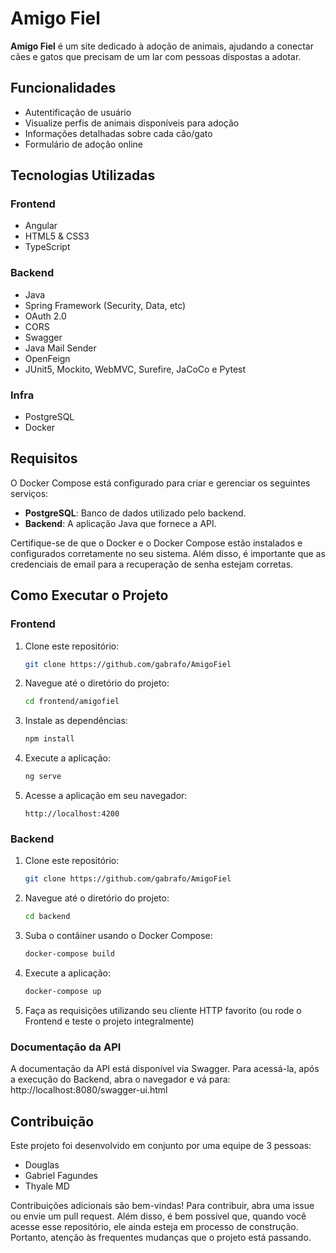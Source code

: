 # Amigo Fiel
**Amigo Fiel** é um site dedicado à adoção de animais, ajudando a conectar cães e gatos que precisam de um lar com pessoas dispostas a adotar.

## Funcionalidades
- Autentificação de usuário
- Visualize perfis de animais disponíveis para adoção
- Informações detalhadas sobre cada cão/gato
- Formulário de adoção online

## Tecnologias Utilizadas

### Frontend
- Angular
- HTML5 & CSS3
- TypeScript

### Backend
- Java
- Spring Framework (Security, Data, etc)
- OAuth 2.0
- CORS
- Swagger
- Java Mail Sender
- OpenFeign
- JUnit5, Mockito, WebMVC, Surefire, JaCoCo e Pytest

### Infra
- PostgreSQL
- Docker

## Requisitos
O Docker Compose está configurado para criar e gerenciar os seguintes serviços:
- **PostgreSQL**: Banco de dados utilizado pelo backend.
- **Backend**: A aplicação Java que fornece a API.

Certifique-se de que o Docker e o Docker Compose estão instalados e configurados corretamente no seu sistema. Além disso, é importante que as credenciais de email para a recuperação de senha estejam corretas.

## Como Executar o Projeto

### Frontend
1. Clone este repositório:
    ```bash
    git clone https://github.com/gabrafo/AmigoFiel
    ```
2. Navegue até o diretório do projeto:
    ```bash
    cd frontend/amigofiel
    ```
3. Instale as dependências:
    ```bash
    npm install
    ```
4. Execute a aplicação:
    ```bash
    ng serve
    ```
5. Acesse a aplicação em seu navegador:
    ```
    http://localhost:4200
    ```

### Backend
1. Clone este repositório:
    ```bash
    git clone https://github.com/gabrafo/AmigoFiel
    ```
2. Navegue até o diretório do projeto:
    ```bash
    cd backend
    ```
3. Suba o contâiner usando o Docker Compose:
    ```bash
    docker-compose build
    ```
4. Execute a aplicação:
    ```bash
    docker-compose up
    ```
5. Faça as requisições utilizando seu cliente HTTP favorito (ou rode o Frontend e teste o projeto integralmente)

### Documentação da API
A documentação da API está disponível via Swagger. Para acessá-la, após a execução do Backend, abra o navegador e vá para:
http://localhost:8080/swagger-ui.html

## Contribuição
Este projeto foi desenvolvido em conjunto por uma equipe de 3 pessoas:
- Douglas
- Gabriel Fagundes
- Thyale MD

Contribuições adicionais são bem-vindas! Para contribuir, abra uma issue ou envie um pull request. Além disso, é bem possível que, quando você acesse esse repositório, ele ainda esteja em processo de construção.
Portanto, atenção às frequentes mudanças que o projeto está passando.
